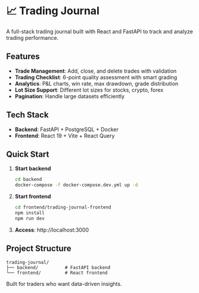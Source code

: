 # 📈 Trading Journal

A full-stack trading journal built with React and FastAPI to track and analyze trading performance.

## Features

- **Trade Management**: Add, close, and delete trades with validation
- **Trading Checklist**: 6-point quality assessment with smart grading
- **Analytics**: P&L charts, win rate, max drawdown, grade distribution
- **Lot Size Support**: Different lot sizes for stocks, crypto, forex
- **Pagination**: Handle large datasets efficiently

## Tech Stack

- **Backend**: FastAPI + PostgreSQL + Docker
- **Frontend**: React 19 + Vite + React Query

## Quick Start

1. **Start backend**
   ```bash
   cd backend
   docker-compose -f docker-compose.dev.yml up -d
   ```

2. **Start frontend**
   ```bash
   cd frontend/trading-journal-frontend
   npm install
   npm run dev
   ```

3. **Access**: http://localhost:3000

## Project Structure

```
trading-journal/
├── backend/          # FastAPI backend
└── frontend/         # React frontend
```

Built for traders who want data-driven insights.